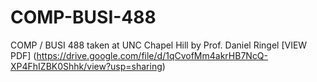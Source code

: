 # COMP-BUSI-488
COMP / BUSI 488 taken at UNC Chapel Hill by Prof. Daniel Ringel
[VIEW PDF] (https://drive.google.com/file/d/1qCvofMm4akrHB7NcQ-XP4FhIZBK0Shhk/view?usp=sharing)
